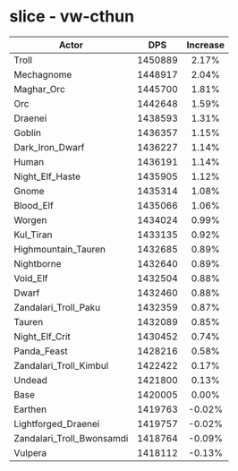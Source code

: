# slice - vw-cthun
| Actor | DPS | Increase |
|---|:---:|:---:|
|Troll|1450889|2.17%|
|Mechagnome|1448917|2.04%|
|Maghar_Orc|1445700|1.81%|
|Orc|1442648|1.59%|
|Draenei|1438593|1.31%|
|Goblin|1436357|1.15%|
|Dark_Iron_Dwarf|1436227|1.14%|
|Human|1436191|1.14%|
|Night_Elf_Haste|1435905|1.12%|
|Gnome|1435314|1.08%|
|Blood_Elf|1435066|1.06%|
|Worgen|1434024|0.99%|
|Kul_Tiran|1433135|0.92%|
|Highmountain_Tauren|1432685|0.89%|
|Nightborne|1432640|0.89%|
|Void_Elf|1432504|0.88%|
|Dwarf|1432460|0.88%|
|Zandalari_Troll_Paku|1432359|0.87%|
|Tauren|1432089|0.85%|
|Night_Elf_Crit|1430452|0.74%|
|Panda_Feast|1428216|0.58%|
|Zandalari_Troll_Kimbul|1422422|0.17%|
|Undead|1421800|0.13%|
|Base|1420005|0.00%|
|Earthen|1419763|-0.02%|
|Lightforged_Draenei|1419757|-0.02%|
|Zandalari_Troll_Bwonsamdi|1418764|-0.09%|
|Vulpera|1418112|-0.13%|
